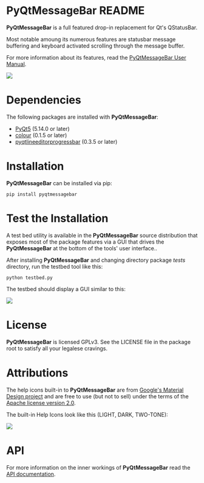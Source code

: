# PyQtMessageBar README #

**PyQtMessageBar** is a full featured drop-in replacement for Qt's QStatusBar.

Most notable amoung its numerous features are statusbar message buffering and 
keyboard activated scrolling through the message buffer.

For more information about its features, read the [PyQtMessageBar User Manual](https://eruber.github.io/PyQtMessageBar/build/html/index.html).

![](https://eruber.github.io/PyQtMessageBar/build/html/_static/components_readme.png)

# Dependencies #
The following packages are installed with **PyQtMessageBar**:

- 	[PyQt5](https://riverbankcomputing.com/software/pyqt/intro) (5.14.0 or later)
- 	[colour](https://pypi.org/project/colour/) (0.1.5 or later)
- 	[pyqtlineeditorprogressbar](https://github.com/eruber/pyqtlineeditprogressbar) (0.3.5 or later)

# Installation #
**PyQtMessageBar** can be installed via pip:

	pip install pyqtmessagebar

# Test the Installation #
A test bed utility is available in the **PyQtMessageBar** source distribution that exposes most of the package features via a GUI that drives the **PyQtMessageBar** at the bottom of the tools' user interface..

After installing **PyQtMessageBar** and changing directory package *tests* directory, run the testbed tool like this:

	python testbed.py

The testbed should display a GUI similar to this:

![](https://eruber.github.io/PyQtMessageBar/build/html/_static/testbed.png)

# License #
**PyQtMessageBar** is licensed GPLv3. See the LICENSE file in the package root to satisfy all your legalese cravings. 

# Attributions #
The help icons built-in to **PyQtMessageBar** are from [Google's Material Design project](https://material.io/resources/icons/?style=baseline) and are free to use (but not to sell) under the terms of the [Apache license version 2.0](https://www.apache.org/licenses/LICENSE-2.0.html).

The built-in Help Icons look like this (LIGHT, DARK, TWO-TONE):

![](https://eruber.github.io/PyQtMessageBar/build/html/_static/help_icons.png)

# API #
For more information on the inner workings of **PyQtMessageBar** read the [API documentation](https://eruber.github.io/PyQtMessageBar/build/html/api.html).



